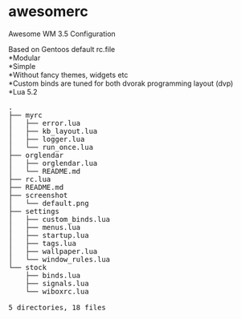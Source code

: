 awesomerc
=========

Awesome WM 3.5 Configuration

Based on Gentoos default rc.file<br>
*Modular<br>
*Simple<br>
*Without fancy themes, widgets etc<br>
*Custom binds are tuned for both dvorak programming layout (dvp)<br>
*Lua 5.2<br>

<pre>
.
├── myrc
│   ├── error.lua
│   ├── kb_layout.lua
│   ├── logger.lua
│   └── run_once.lua
├── orglendar
│   ├── orglendar.lua
│   └── README.md
├── rc.lua
├── README.md
├── screenshot
│   └── default.png
├── settings
│   ├── custom_binds.lua
│   ├── menus.lua
│   ├── startup.lua
│   ├── tags.lua
│   ├── wallpaper.lua
│   └── window_rules.lua
└── stock
    ├── binds.lua
    ├── signals.lua
    └── wiboxrc.lua

5 directories, 18 files
</pre>

